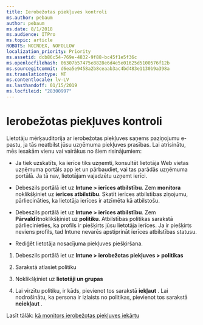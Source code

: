 ```yaml
---
title: Ierobežotas piekļuves kontroli
ms.author: pebaum
author: pebaum
ms.date: 8/1/2018
ms.audience: ITPro
ms.topic: article
ROBOTS: NOINDEX, NOFOLLOW
localization_priority: Priority
ms.assetid: dcb86c54-769e-4832-9f88-bc45f1e5f36c
ms.openlocfilehash: 06307b57475e8828e6d4e5e01625d5100576f12b
ms.sourcegitcommit: d6ea5e9458a2b8ceaab3ac4bd483e1130b9a398a
ms.translationtype: MT
ms.contentlocale: lv-LV
ms.lasthandoff: 01/15/2019
ms.locfileid: "28300997"
---
```

# <a name="monitoring-conditional-access"></a>Ierobežotas piekļuves kontroli

Lietotāju mērķauditorija ar ierobežotas piekļuves saņems paziņojumu e-pastu, ja tās neatbilst jūsu uzņēmuma piekļuves prasības. Lai atrisinātu, mēs iesakām vienu vai vairākus no šiem risinājumiem:
  
- Ja tiek uzskatīts, ka ierīce tiks uzņemti, konsultēt lietotāja Web vietas uzņēmuma portāls app iet un pārbaudiet, vai tas parādās uzņēmuma portālā. Ja tā nav, lietotājam vajadzētu uzņemt ierīci.
    
- Debeszils portālā iet uz **Intune \> ierīces atbilstību**. Zem **monitora** noklikšķiniet uz **ierīces atbilstību**. Skatīt ierīces atbilstības ziņojumu, pārliecināties, ka lietotāja ierīces ir atzīmēta kā atbilstošu. 
    
- Debeszils portālā iet uz **Intune \> ierīces atbilstību**. Zem **Pārvaldīt**noklikšķiniet uz **politiku**. Atbilstības politikas sarakstā pārliecinieties, ka profils ir piešķirts jūsu lietotāja ierīces. Ja ir piešķirts neviens profils, tad Intune nevarēs apstiprināt ierīces atbilstības statusu. 
    
- Rediģēt lietotāja nosacījuma piekļuves piešķiršana.
    
1. Debeszils portālā iet uz **Intune \> ierobežotas piekļuves \> politikas**
    
2. Sarakstā atlasiet politiku
    
3. Noklikšķiniet uz **lietotāji un grupas**
    
4. Lai virzītu politiku, ir kāds, pievienot tos sarakstā **iekļaut** . Lai nodrošinātu, ka persona ir izlaists no politikas, pievienot tos sarakstā **neiekļaut** . 
    
Lasīt tālāk: [kā monitors ierobežotas piekļuves iekārtu](https://docs.microsoft.com/en-us/intune/conditional-access-exchange-monitor)
  

